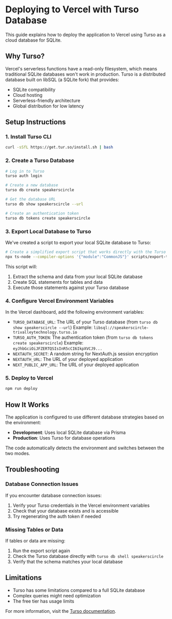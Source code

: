 # Deploying to Vercel with Turso Database

This guide explains how to deploy the application to Vercel using Turso as a cloud database for SQLite.

## Why Turso?

Vercel's serverless functions have a read-only filesystem, which means traditional SQLite databases won't work in production. Turso is a distributed database built on libSQL (a SQLite fork) that provides:

- SQLite compatibility
- Cloud hosting
- Serverless-friendly architecture
- Global distribution for low latency

## Setup Instructions

### 1. Install Turso CLI

```bash
curl -sSfL https://get.tur.so/install.sh | bash
```

### 2. Create a Turso Database

```bash
# Log in to Turso
turso auth login

# Create a new database
turso db create speakerscircle

# Get the database URL
turso db show speakerscircle --url

# Create an authentication token
turso db tokens create speakerscircle
```

### 3. Export Local Database to Turso

We've created a script to export your local SQLite database to Turso:

```bash
# Create a simplified export script that works directly with the Turso CLI
npx ts-node --compiler-options '{"module":"CommonJS"}' scripts/export-to-turso-simple.ts
```

This script will:
1. Extract the schema and data from your local SQLite database
2. Create SQL statements for tables and data
3. Execute those statements against your Turso database

### 4. Configure Vercel Environment Variables

In the Vercel dashboard, add the following environment variables:

- `TURSO_DATABASE_URL`: The URL of your Turso database (from `turso db show speakerscircle --url`)
  Example: `libsql://speakerscircle-trivalleytechnology.turso.io`
- `TURSO_AUTH_TOKEN`: The authentication token (from `turso db tokens create speakerscircle`)
  Example: `eyJhbGciOiJFZERTQSIsInR5cCI6IkpXVCJ9...`
- `NEXTAUTH_SECRET`: A random string for NextAuth.js session encryption
- `NEXTAUTH_URL`: The URL of your deployed application
- `NEXT_PUBLIC_APP_URL`: The URL of your deployed application

### 5. Deploy to Vercel

```bash
npm run deploy
```

## How It Works

The application is configured to use different database strategies based on the environment:

- **Development**: Uses local SQLite database via Prisma
- **Production**: Uses Turso for database operations

The code automatically detects the environment and switches between the two modes.

## Troubleshooting

### Database Connection Issues

If you encounter database connection issues:

1. Verify your Turso credentials in the Vercel environment variables
2. Check that your database exists and is accessible
3. Try regenerating the auth token if needed

### Missing Tables or Data

If tables or data are missing:

1. Run the export script again
2. Check the Turso database directly with `turso db shell speakerscircle`
3. Verify that the schema matches your local database

## Limitations

- Turso has some limitations compared to a full SQLite database
- Complex queries might need optimization
- The free tier has usage limits

For more information, visit the [Turso documentation](https://docs.turso.tech).
